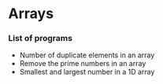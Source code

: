 # Arrays

### List of programs

* Number of duplicate elements in an array
* Remove the prime numbers in an array
* Smallest and largest number in a 1D array
